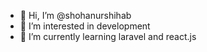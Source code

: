 - 👋 Hi, I’m @shohanurshihab
- 👀 I’m interested in development
- 🌱 I’m currently learning laravel and react.js


<!---
shohanurshihab/shohanurshihab is a ✨ special ✨ repository because its `README.md` (this file) appears on your GitHub profile.
You can click the Preview link to take a look at your changes.
--->
